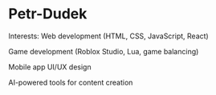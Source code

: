 # Petr-Dudek
Interests:
Web development (HTML, CSS, JavaScript, React)

Game development (Roblox Studio, Lua, game balancing)

Mobile app UI/UX design

AI-powered tools for content creation
